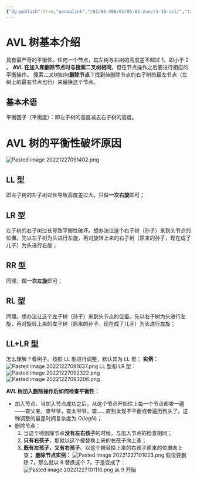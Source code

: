 ```yaml
---
{"dg-publish":true,"permalink":"/01/03-408/01/05-01-zuo//1-15-avl/","tags":["personal/blog","algorithm/数据结构/二叉树","algorithm/数据结构/有序表"]}
---
```



# AVL 树基本介绍
具有最严苛的平衡性。任何一个节点，其左树与右树的高度差不超过 1，即小于 2 。
**AVL 在加入和删除节点时与搜索二叉树相同**，但在节点操作之后要进行相应的平衡操作。
	搜索二叉树如何**删除节点**？找到待删除节点的右子树的最左节点（左树上的最右节点也行）来替换这个节点。
## 基本术语
平衡因子（平衡度）：即左子树的高度减去右子树的高度。
# AVL 树的平衡性破坏原因

![Pasted image 20221227091402.png](/img/user/01-%E8%AE%A1%E7%AE%97%E6%9C%BA%E7%AC%94%E8%AE%B0/03-408/01-%E6%95%B0%E6%8D%AE%E7%BB%93%E6%9E%84/05-01-%E6%95%B0%E6%8D%AE%E7%BB%93%E6%9E%84%E4%B8%8E%E7%AE%97%E6%B3%95-zuo/%E6%95%B0%E6%8D%AE%E7%BB%93%E6%9E%84/%E9%99%84%E4%BB%B6/Pasted%20image%2020221227091402.png)
## LL 型
即左子树的左子树过长导致高度差过大。只做**一次右旋**即可；
## LR 型
左子树的右子树过长导致平衡性破坏。想办法让这个右子树（孙子）来到头节点的位置。先以左子树为头进行左旋，再对旋转上来的右子树（原来的孙子，现在成了儿子）为头进行右旋；
## RR 型
同理，做**一次左旋**即可；
## RL 型
同理。想办法让这个左子树（孙子）来到头节点的位置。先以右子树为头进行左旋，再对旋转上来的左子树（原来的孙子，现在成了儿子）为头进行左旋；
## LL+LR 型
怎么理解？看例子。按照 LL 型进行调整，默认其为 LL 型；
**实例：**
![Pasted image 20221227091637.png](/img/user/01-%E8%AE%A1%E7%AE%97%E6%9C%BA%E7%AC%94%E8%AE%B0/03-408/01-%E6%95%B0%E6%8D%AE%E7%BB%93%E6%9E%84/05-01-%E6%95%B0%E6%8D%AE%E7%BB%93%E6%9E%84%E4%B8%8E%E7%AE%97%E6%B3%95-zuo/%E6%95%B0%E6%8D%AE%E7%BB%93%E6%9E%84/%E9%99%84%E4%BB%B6/Pasted%20image%2020221227091637.png)
LL 型和 LR 型：
![Pasted image 20221227092322.png](/img/user/01-%E8%AE%A1%E7%AE%97%E6%9C%BA%E7%AC%94%E8%AE%B0/03-408/01-%E6%95%B0%E6%8D%AE%E7%BB%93%E6%9E%84/05-01-%E6%95%B0%E6%8D%AE%E7%BB%93%E6%9E%84%E4%B8%8E%E7%AE%97%E6%B3%95-zuo/%E6%95%B0%E6%8D%AE%E7%BB%93%E6%9E%84/%E9%99%84%E4%BB%B6/Pasted%20image%2020221227092322.png)
![Pasted image 20221227093206.png](/img/user/01-%E8%AE%A1%E7%AE%97%E6%9C%BA%E7%AC%94%E8%AE%B0/03-408/01-%E6%95%B0%E6%8D%AE%E7%BB%93%E6%9E%84/05-01-%E6%95%B0%E6%8D%AE%E7%BB%93%E6%9E%84%E4%B8%8E%E7%AE%97%E6%B3%95-zuo/%E6%95%B0%E6%8D%AE%E7%BB%93%E6%9E%84/%E9%99%84%E4%BB%B6/Pasted%20image%2020221227093206.png)


**AVL 树加入删除操作后如何检查平衡性：**
 + 加入节点。当加入节点成功之后，从这个节点开始往上每一个节点都查一遍——查父亲，查爷爷，查太爷爷，查……直到发现不平衡或者遍历到头了。这种调整的最差时间复杂度为 $O(logN)$；
 + 删除节点：
	 1. 当这个待删除节点**没有左右孩子**的时候，与加入节点的检查相同；
	 2. **只有右孩子**，那就以这个被替换上来的右孩子向上查；
	 3. **既有左孩子，又有右孩子**。以这个被替换上来的右孩子原来的位置向上查；
**删除节点实例：**
![Pasted image 20221227101023.png](/img/user/01-%E8%AE%A1%E7%AE%97%E6%9C%BA%E7%AC%94%E8%AE%B0/03-408/01-%E6%95%B0%E6%8D%AE%E7%BB%93%E6%9E%84/05-01-%E6%95%B0%E6%8D%AE%E7%BB%93%E6%9E%84%E4%B8%8E%E7%AE%97%E6%B3%95-zuo/%E6%95%B0%E6%8D%AE%E7%BB%93%E6%9E%84/%E9%99%84%E4%BB%B6/Pasted%20image%2020221227101023.png)
假设要删除 7，那么就以 8 替换这个 7，于是变成了：
![Pasted image 20221227101110.png](/img/user/01-%E8%AE%A1%E7%AE%97%E6%9C%BA%E7%AC%94%E8%AE%B0/03-408/01-%E6%95%B0%E6%8D%AE%E7%BB%93%E6%9E%84/05-01-%E6%95%B0%E6%8D%AE%E7%BB%93%E6%9E%84%E4%B8%8E%E7%AE%97%E6%B3%95-zuo/%E6%95%B0%E6%8D%AE%E7%BB%93%E6%9E%84/%E9%99%84%E4%BB%B6/Pasted%20image%2020221227101110.png)
从 9 开始
